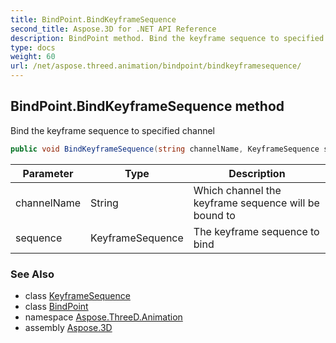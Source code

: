 ```yaml
---
title: BindPoint.BindKeyframeSequence
second_title: Aspose.3D for .NET API Reference
description: BindPoint method. Bind the keyframe sequence to specified channel
type: docs
weight: 60
url: /net/aspose.threed.animation/bindpoint/bindkeyframesequence/
---
```

## BindPoint.BindKeyframeSequence method

Bind the keyframe sequence to specified channel

```csharp
public void BindKeyframeSequence(string channelName, KeyframeSequence sequence)
```

| Parameter | Type | Description |
| --- | --- | --- |
| channelName | String | Which channel the keyframe sequence will be bound to |
| sequence | KeyframeSequence | The keyframe sequence to bind |

### See Also

* class [KeyframeSequence](../../keyframesequence/)
* class [BindPoint](../)
* namespace [Aspose.ThreeD.Animation](../../../aspose.threed.animation/)
* assembly [Aspose.3D](../../../)


